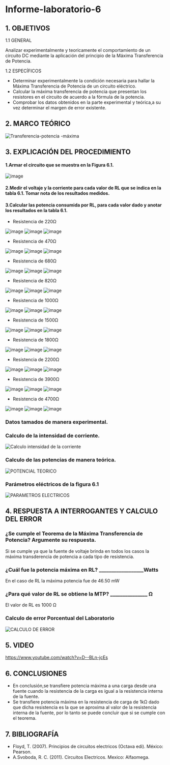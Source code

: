 # Informe-laboratorio-6
## 1. OBJETIVOS
   1.1 GENERAL
   
   Analizar experimentalmente y teoricamente el comportamiento de un circuito DC mediante la aplicación del principio de la Máxima Transferencia de Potencia.
   
   1.2 ESPECÍFICOS   
   
   * Determinar experimentalmente la condición necesaria para hallar la Máxima Transferencia de Potencia de un circuito eléctrico.
   * Calcular la máxima transferencia de potencia que presentan los resistores en el circuito de acuerdo a la fórmula de la potencia.
   * Comprobar los datos obtenidos en la parte experimental y teórica,a su vez determinar el margen de error existente.
## 2. MARCO TEÓRICO
![Transferencia-potencia -máxima](https://user-images.githubusercontent.com/93681159/146825767-3a18d714-e36b-43ca-896e-c9e93ead6ad1.jpeg)
## 3. EXPLICACIÓN DEL PROCEDIMIENTO
#### 1.Armar el circuito que se muestra en la Figura 6.1.
![image](https://user-images.githubusercontent.com/93666408/149445616-414c6e27-5dcc-463d-a611-2178c7296a35.png)

#### 2.Medir el voltaje y la corriente para cada valor de RL que se indica en la tabla 6.1. Tomar nota de los resultados medidos.
#### 3.Calcular las potencia consumida por RL, para cada valor dado y anotar los resultados en la tabla 6.1.
* Resistencia de 220Ω

![image](https://user-images.githubusercontent.com/93666408/149447555-f3574f46-4012-4810-8490-01a80b47c5db.png)
![image](https://user-images.githubusercontent.com/93666408/149449086-4fb195b1-8e34-4a92-8981-778492174816.png)
![image](https://user-images.githubusercontent.com/93666408/149449422-51141696-0ecb-4991-883d-7192d5892d4f.png)

* Resistencia de 470Ω

![image](https://user-images.githubusercontent.com/93666408/149450643-4f83da33-b229-4b5e-bd34-08781c533d6a.png)
![image](https://user-images.githubusercontent.com/93666408/149450563-e32cb1fb-0a77-429d-a0f2-6077159b1ab7.png)
![image](https://user-images.githubusercontent.com/93666408/149450101-1d13cc1f-978b-4e25-b90d-4493cdb05dca.png)

* Resistencia de 680Ω

![image](https://user-images.githubusercontent.com/93666408/149451891-c207b43c-a632-4cd4-b7b5-551ba490f992.png)
![image](https://user-images.githubusercontent.com/93666408/149452304-85e616c8-8399-4dd8-85e8-a8f0326962a1.png)
![image](https://user-images.githubusercontent.com/93666408/149452670-9941eb69-0427-4ea1-b769-084bcbeaab58.png)


* Resistencia de 820Ω

![image](https://user-images.githubusercontent.com/93666408/149453615-5d6f4105-74ed-479c-8f65-4ccf663bc2a1.png)
![image](https://user-images.githubusercontent.com/93666408/149453507-ff1f77dc-d254-4a7c-b58e-570334ff1d63.png)
![image](https://user-images.githubusercontent.com/93666408/149452881-5e3bd7e3-6ac2-4feb-9cf8-3a3882be25e2.png)

* Resistencia de 1000Ω

![image](https://user-images.githubusercontent.com/93666408/149454209-9f71386b-9d71-4581-b32e-0db259d1e2b3.png)
![image](https://user-images.githubusercontent.com/93666408/149454458-79cf1a2a-3cca-43c6-ac3c-8c590b78e73a.png)
![image](https://user-images.githubusercontent.com/93666408/149454573-14078477-959d-444a-9b4a-80a6df5f8958.png)


* Resistencia de 1500Ω

![image](https://user-images.githubusercontent.com/93666408/149454760-047e726f-3185-49dc-bbc2-19be3c450bca.png)
![image](https://user-images.githubusercontent.com/93666408/149454934-6cb11b5b-9a3a-47ca-b378-8007d1d8bef6.png)
![image](https://user-images.githubusercontent.com/93666408/149455051-6aba2ea7-df65-4241-8ca8-d5476abb1400.png)

* Resistencia de 1800Ω

![image](https://user-images.githubusercontent.com/93666408/149455775-0ba66699-4569-4b3a-b214-0e8f91941792.png)
![image](https://user-images.githubusercontent.com/93666408/149455717-b91edb6e-a449-47ae-8cd2-7073f2886253.png)
![image](https://user-images.githubusercontent.com/93666408/149455580-4c2b58ce-171c-4adc-8204-cc6635adddaf.png)

* Resistencia de 2200Ω

![image](https://user-images.githubusercontent.com/93666408/149455949-15b048c1-5544-4db0-a48e-f3490fa98363.png)
![image](https://user-images.githubusercontent.com/93666408/149456094-6d618709-836e-4f7b-ab0b-3ed3f5a6f7aa.png)
![image](https://user-images.githubusercontent.com/93666408/149456252-2bd0621f-1455-485d-81e7-3909b25bf8e0.png)

* Resistencia de 3900Ω

![image](https://user-images.githubusercontent.com/93666408/149456520-77eea0c4-36b2-404b-addb-ed5097ef85d6.png)
![image](https://user-images.githubusercontent.com/93666408/149456654-960fca5d-7f36-465e-b67c-cf66e1940f08.png)
![image](https://user-images.githubusercontent.com/93666408/149456953-24c21282-47b9-4e33-81f0-3bba048ce9ab.png)

* Resistencia de 4700Ω

![image](https://user-images.githubusercontent.com/93666408/149457123-e27aa8c5-b578-497c-9534-ce8d8528bca3.png)
![image](https://user-images.githubusercontent.com/93666408/149457306-fb3f1f9d-5ea7-45d0-b85a-eec3e3867761.png)
![image](https://user-images.githubusercontent.com/93666408/149457462-0623c7ea-122b-47b3-9aed-539aef08bc0e.png)

### Datos tamados de manera experimental.

### Calculo de la intensidad de corriente.
![Calculo intensidad de la corriente ](https://user-images.githubusercontent.com/93893919/149244508-100eebd6-7f08-459f-98a8-a03320cacadf.png)
### Calculo de las potencias de manera teórica.
![POTENCIAL TEORICO ](https://user-images.githubusercontent.com/93893919/149244513-e202d17b-0ebc-4a32-aa2a-bbc0f5a19661.png)
### Parámetros eléctricos de la figura 6.1
![PARAMETROS ELECTRICOS](https://user-images.githubusercontent.com/93893919/149244524-2fdf1a60-93a5-462b-a9fd-624be878d661.png)
## 4. RESPUESTA A INTERROGANTES Y CALCULO DEL ERROR
### ¿Se cumple el Teorema de la Máxima Transferencia de Potencia? Argumente su respuesta.
Si se cumple ya que la fuente de voltaje brinda en todos los casos la máxima transderencia de potencia a cada tipo de resistencia.
### ¿Cuál fue la potencia máxima en RL? __________________Watts
En el caso de RL la máxima potencia fue de 46.50 mW
### ¿Para qué valor de RL se obtiene la MTP? _______________ Ω
El valor de RL es 1000 Ω
### Calculo de error Porcentual del Laboratorio
![CALCULO DE ERROR ](https://user-images.githubusercontent.com/93893919/149244526-718573dd-8b4e-4f8f-926b-6498939bc5da.png)
## 5. VIDEO
https://www.youtube.com/watch?v=D--BLn-jcEs
## 6. CONCLUSIONES
* En conclusión,se transfiere potencia máxima a una carga desde una fuente cuando la resistencia de la carga es igual a la resistencia interna de la fuente.
* Se transfiere potencia máxima en la resistencia de carga de 1kΩ dado que dicha resistencia es la que se aproxima al valor  de la resistencia interna de la fuente, por lo tanto se puede concluir que si se cumple con el teorema. 
## 7. BIBLIOGRAFÍA 
* Floyd, T. (2007). Principios de circuitos electricos (Octava edi). México: Pearson.
* A.Svoboda, R. C. (2011). Circuitos Electricos. Mexico: Alfaomega.
